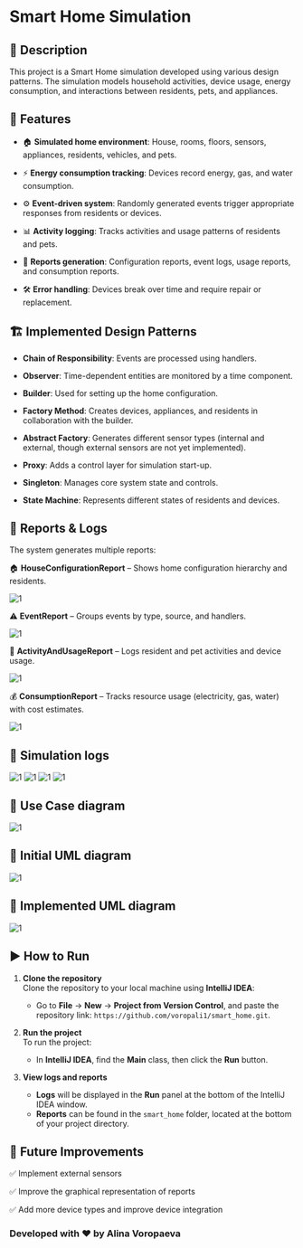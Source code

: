 # Smart Home Simulation

## 📌 Description

This project is a Smart Home simulation developed using various design patterns. The simulation models household activities, device usage, energy consumption, and interactions between residents, pets, and appliances.

## 🚀 Features

- 🏠 **Simulated home environment**: House, rooms, floors, sensors, appliances, residents, vehicles, and pets.

- ⚡ **Energy consumption tracking**: Devices record energy, gas, and water consumption.

- ⚙️ **Event-driven system**: Randomly generated events trigger appropriate responses from residents or devices.

- 📊 **Activity logging**: Tracks activities and usage patterns of residents and pets.

- 📑 **Reports generation**: Configuration reports, event logs, usage reports, and consumption reports.

- 🛠 **Error handling**: Devices break over time and require repair or replacement.

## 🏗 Implemented Design Patterns

- **Chain of Responsibility**: Events are processed using handlers.

- **Observer**: Time-dependent entities are monitored by a time component.

- **Builder**: Used for setting up the home configuration.

- **Factory Method**: Creates devices, appliances, and residents in collaboration with the builder.

- **Abstract Factory**: Generates different sensor types (internal and external, though external sensors are not yet implemented).

- **Proxy**: Adds a control layer for simulation start-up.

- **Singleton**: Manages core system state and controls.

- **State Machine**: Represents different states of residents and devices.

## 📂 Reports & Logs

The system generates multiple reports:

🏠 **HouseConfigurationReport** – Shows home configuration hierarchy and residents.

![1](diagrams_and_description/52.png)

⚠️ **EventReport** – Groups events by type, source, and handlers.

![1](diagrams_and_description/50.png)

🏃 **ActivityAndUsageReport** – Logs resident and pet activities and device usage.

![1](diagrams_and_description/48.png)

💰 **ConsumptionReport** – Tracks resource usage (electricity, gas, water) with cost estimates.

![1](diagrams_and_description/49.png)

## 📌 Simulation logs

![1](diagrams_and_description/46!(1).png)
![1](diagrams_and_description/40!(2).png)
![1](diagrams_and_description/47!(23).png)
![1](diagrams_and_description/45!(42).png)

## 📌 Use Case diagram

![1](diagrams_and_description/UseCase.png)

## 📌 Initial UML diagram

![1](diagrams_and_description/ClassDiagram.png)

## 📌 Implemented UML diagram

![1](diagrams_and_description/classDiagram2.png)

## ▶️ How to Run

1. **Clone the repository**  
   Clone the repository to your local machine using **IntelliJ IDEA**:
   - Go to **File** → **New** → **Project from Version Control**, and paste the repository link: `https://github.com/voropali1/smart_home.git`.

2. **Run the project**  
   To run the project:
   - In **IntelliJ IDEA**, find the **Main** class, then click the **Run** button.

3. **View logs and reports**  
   - **Logs** will be displayed in the **Run** panel at the bottom of the IntelliJ IDEA window.
   - **Reports** can be found in the `smart_home` folder, located at the bottom of your project directory.


## 📌 Future Improvements

✅ Implement external sensors

✅ Improve the graphical representation of reports

✅ Add more device types and improve device integration


### Developed with ❤️ by Alina Voropaeva





